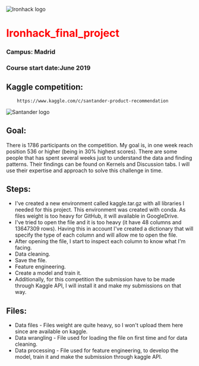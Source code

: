 ![Ironhack logo](https://i.imgur.com/1QgrNNw.png)


# <font color=red>Ironhack_final_project</font>
### Campus: Madrid       
### Course start date:June 2019

## Kaggle competition: 
		https://www.kaggle.com/c/santander-product-recommendation


![Santander logo](./santander_logo.jpgstyle=centerme)



## Goal:
There is 1786 participants on the competition. My goal is, in one week reach position 536 or higher (being in 30% highest scores). There are some people that has spent several weeks just to understand the data and finding patterns. Their findings can be found on Kernels and Discussion tabs. I will use their expertise and approach to solve this challenge in time.

## Steps:
* I've created a new environment called kaggle.tar.gz with all libraries I needed for this project. This environment was created with conda. As files weight is too heavy for GitHub, it will available in GoogleDrive.
* I've tried to open the file and it is too heavy (it have 48 columns and 13647309 rows). Having this in account I've created a dictionary that will specify the type of each column and will allow me to open the file.
* After opening the file, I start to inspect each column to know what I'm facing.
* Data cleaning.
* Save the file.
* Feature engineering.
* Create a model and train it.
* Additionally, for this competition the submission have to be made through Kaggle API, I will install it and make my submissions on that way.

## Files:
* Data files - Files weight are quite heavy, so I won't upload them here since are available on kaggle.
* Data wrangling - File used for loading the file on first time and for data cleaning.
* Data processing - File used for feature engineering, to develop the model, train it and make the submission through kaggle API.

